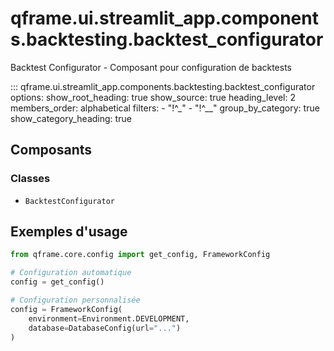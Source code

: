 # qframe.ui.streamlit_app.components.backtesting.backtest_configurator


Backtest Configurator - Composant pour configuration de backtests


::: qframe.ui.streamlit_app.components.backtesting.backtest_configurator
    options:
      show_root_heading: true
      show_source: true
      heading_level: 2
      members_order: alphabetical
      filters:
        - "!^_"
        - "!^__"
      group_by_category: true
      show_category_heading: true

## Composants

### Classes

- `BacktestConfigurator`

## Exemples d'usage


```python
from qframe.core.config import get_config, FrameworkConfig

# Configuration automatique
config = get_config()

# Configuration personnalisée
config = FrameworkConfig(
    environment=Environment.DEVELOPMENT,
    database=DatabaseConfig(url="...")
)
```
